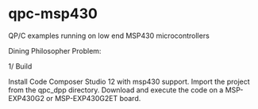 # qpc-msp430
QP/C examples running on low end MSP430 microcontrollers

Dining Philosopher Problem:

1/ Build

Install Code Composer Studio 12 with msp430 support.
Import the project from the qpc_dpp directory.
Download and execute the code on a MSP-EXP430G2 or MSP-EXP430G2ET board.
